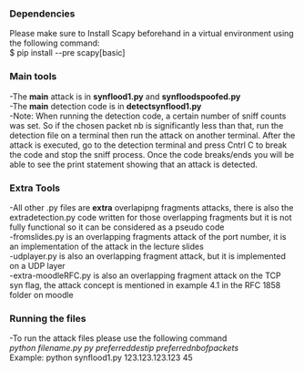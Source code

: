 ### Dependencies 
Please make sure to Install Scapy beforehand in a virtual environment using the following command: <br /> 
$ pip install --pre scapy[basic] <br />
### Main tools
-The **main** attack is in **synflood1.py** and **synfloodspoofed.py** <br />
-The **main** detection code is in **detectsynflood1.py** <br /> 
-Note: When running the detection code, a certain number of sniff counts was set. So if the chosen packet nb is significantly less than that, run the detection file on a terminal then run the attack on another terminal. After the attack is executed, go to the detection terminal and press Cntrl C to break the code and stop the sniff process. Once the code breaks/ends you will be able to see the print statement showing that an attack is detected. 
### Extra Tools 
-All other .py files are **extra** overlapipng fragments attacks, there is also the extradetection.py code written for those overlapping fragments but it is not fully functional so it can be considered as a pseudo code <br /> 
-fromslides.py is an overlapping fragments attack of the port number, it is an implementation of the attack in the lecture slides <br />
-udplayer.py is also an overlapping fragment attack, but it is implemented on a UDP layer <br />
-extra-moodleRFC.py is also an overlapping fragment attack on the TCP syn flag, the attack concept is mentioned in example 4.1 in the RFC 1858 folder on moodle 
### Running the files
-To run the attack files please use the following command <br /> 
  *python filename.py py preferreddestip preferrednbofpackets* <br /> 
Example: python synflood1.py 123.123.123.123 45 
